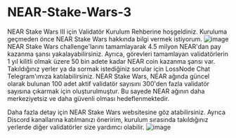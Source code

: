# NEAR-Stake-Wars-3
NEAR Stake Wars III için Validatör Kurulum Rehberine hoşgeldiniz. Kuruluma geçmeden önce NEAR Stake Wars hakkında bilgi vermek istiyorum.
![image](https://user-images.githubusercontent.com/21307905/182476841-6810db2e-d968-4d16-81bf-c169a8d59073.png)
NEAR Stake Wars challenge'larını tamamlayarak 4.5 milyon NEAR'dan pay kazanma şansı yakalayabilirsiniz. Ayrıca, görevleri tamamlayan validatörlerin 1 yıl kilitli olmak üzere 50 bin adete kadar NEAR coin kazanma şansı var.
Takıldığınız yerler ya da sormak istediğiniz sorular için LossNode Chat Telegram'ımıza katılabilirsiniz.
NEAR Stake Wars, NEAR ağında güncel olarak bulunan 100 adet aktif validatör sayısını 300'den fazla validatör sayısına çıkarmak için oluşturulmuştur. Bu sayede NEAR ağının daha merkeziyetsiz ve daha güvenli olması hedeflenmektedir.

Daha fazla detay için NEAR Stake Wars websitesine göz atabilirsiniz. Ayrıca Discord kanallarına katılmanızı öneririm, kurulum sırasında takıldığınız yerlerde diğer validatörler size yardımcı olabilir.
![image](https://user-images.githubusercontent.com/21307905/182476882-7c573238-b7c9-4639-90da-9ebbbdcfa427.png)
